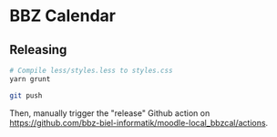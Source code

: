 # BBZ Calendar

## Releasing

```bash
# Compile less/styles.less to styles.css
yarn grunt

git push
```

Then, manually trigger the "release" Github action on https://github.com/bbz-biel-informatik/moodle-local_bbzcal/actions.
